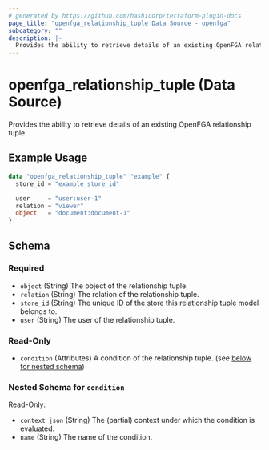 ```yaml
---
# generated by https://github.com/hashicorp/terraform-plugin-docs
page_title: "openfga_relationship_tuple Data Source - openfga"
subcategory: ""
description: |-
  Provides the ability to retrieve details of an existing OpenFGA relationship tuple.
---
```


# openfga_relationship_tuple (Data Source)

Provides the ability to retrieve details of an existing OpenFGA relationship tuple.

## Example Usage

```terraform
data "openfga_relationship_tuple" "example" {
  store_id = "example_store_id"

  user     = "user:user-1"
  relation = "viewer"
  object   = "document:document-1"
}
```

<!-- schema generated by tfplugindocs -->
## Schema

### Required

- `object` (String) The object of the relationship tuple.
- `relation` (String) The relation of the relationship tuple.
- `store_id` (String) The unique ID of the store this relationship tuple model belongs to.
- `user` (String) The user of the relationship tuple.

### Read-Only

- `condition` (Attributes) A condition of the relationship tuple. (see [below for nested schema](#nestedatt--condition))

<a id="nestedatt--condition"></a>
### Nested Schema for `condition`

Read-Only:

- `context_json` (String) The (partial) context under which the condition is evaluated.
- `name` (String) The name of the condition.
